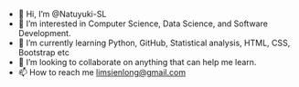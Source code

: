 - 👋 Hi, I’m @Natuyuki-SL
- 👀 I’m interested in Computer Science, Data Science, and Software Development.
- 🌱 I’m currently learning Python, GitHub, Statistical analysis, HTML, CSS, Bootstrap etc
- 💞️ I’m looking to collaborate on anything that can help me learn.
- 📫 How to reach me limsienlong@gmail.com

<!---
Natuyuki-SL/Natuyuki-SL is a ✨ special ✨ repository because its `README.md` (this file) appears on your GitHub profile.
You can click the Preview link to take a look at your changes.
--->
